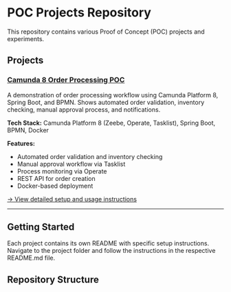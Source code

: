 # POC Projects Repository

This repository contains various Proof of Concept (POC) projects and experiments.

## Projects

### [Camunda 8 Order Processing POC](./camunda8-order-poc/)
A demonstration of order processing workflow using Camunda Platform 8, Spring Boot, and BPMN. Shows automated order validation, inventory checking, manual approval process, and notifications.

**Tech Stack:** Camunda Platform 8 (Zeebe, Operate, Tasklist), Spring Boot, BPMN, Docker

**Features:**
- Automated order validation and inventory checking
- Manual approval workflow via Tasklist
- Process monitoring via Operate
- REST API for order creation
- Docker-based deployment

[→ View detailed setup and usage instructions](./camunda8-order-poc/README.md)

---

## Getting Started

Each project contains its own README with specific setup instructions. Navigate to the project folder and follow the instructions in the respective README.md file.

## Repository Structure
